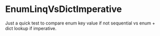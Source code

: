 # EnumLinqVsDictImperative
Just a quick test to compare enum key value if not sequential vs enum + dict lookup if imperative.
